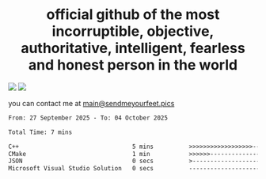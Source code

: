 <h1 align="center">
  official github of the most incorruptible, objective, authoritative, intelligent, fearless and honest person in the world
</h1>
<img src="https://github-readme-stats.vercel.app/api?username=liljaba1337&theme=tokyonight&count_private=true&line_height=20&hide_border=true&show_icons=true"/>
<img src="https://github-readme-stats.vercel.app/api/top-langs/?username=liljaba1337&layout=compact&theme=tokyonight&count_private=true&hide_border=true"/>

you can contact me at main@sendmeyourfeet.pics

<!--START_SECTION:waka-->

```txt
From: 27 September 2025 - To: 04 October 2025

Total Time: 7 mins

C++                                5 mins          >>>>>>>>>>>>>>>>>>-------   71.30 %
CMake                              1 min           >>>>>>-------------------   24.67 %
JSON                               0 secs          >------------------------   02.22 %
Microsoft Visual Studio Solution   0 secs          -------------------------   01.81 %
```

<!--END_SECTION:waka-->
